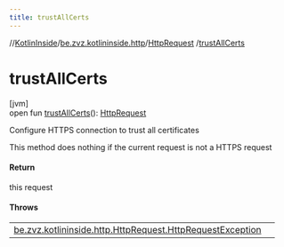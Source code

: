 ```yaml
---
title: trustAllCerts
---
```

//[KotlinInside](../../../index.html)/[be.zvz.kotlininside.http](../index.html)/[HttpRequest](index.html)
/[trustAllCerts](trust-all-certs.html)

# trustAllCerts

[jvm]\
open fun [trustAllCerts](trust-all-certs.html)(): [HttpRequest](index.html)

Configure HTTPS connection to trust all certificates

This method does nothing if the current request is not a HTTPS request

#### Return

this request

#### Throws

| | |
|---|---|
| [be.zvz.kotlininside.http.HttpRequest.HttpRequestException](-http-request-exception/index.html) |  |



